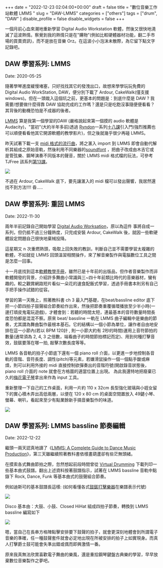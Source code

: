 +++ 
date = "2022-12-23 02:04:00+00:00" 
draft = false 
title = "數位音樂工作站軟體 LMMS " 
slug = "DAW-LMMS" 
categories = ["others"] 
tags = ["drum",
        "DAW"
  ] 
disable_profile = false 
disable_widgets = false 
+++

一個月前心血來潮地重新學習 Digital Audio Workstation 軟體，然後又很快地澆滅了這波熱情。察覺到我的熱情只是在"購物"(例如比較硬體器材功能，翻二手市場的買賣資訊)，而不是放在音樂 Orz。在這波小小泡沫未散際，為它留下點文字記錄吧。

## DAW 學習系列: LMMS 
Date: 2020-05-25

隨著學琴進度緩慢堵塞，只好找找其它的發洩出口，故想來學學玩玩免費的 Digital Audio WorkStation, DAW，便分別下載了 Ardour, CakeWalk(僅支援 windows)。但在一頭栽入這個坑之前，更基本的問題是：到底什麼是 DAW ? 我需要/想要做什麼得靠 DAW  協助完成的工作嗎？還是只是吃飽沒事隨便便看看？其背後的動機恐怕是不成器的後者。

[LMMS](https://lmms.io)  算是我第一個學習的DAW (嚴格說起來第一個摸的 audio 軟體是 Audacity)，"當初"(大約半年多前)透過 [Ryndon](https://www.tjfree.com/)一系列[十八課](https://www.youtube.com/playlist?list=PLqazFFzUAPc4K1To5JTtR3cskcdRifM1M)引入門(強烈推薦也可以順便看看他其它開源軟體的教學影片)，但之後就幾乎很少再碰 LMMS。

昨天試著下載一支 [midi 格式的流行曲](https://bitmidi.com/oasis-whatever-k-mid)，將之滙入 import 到 LMMS 即會自動代解析其組成之原始音軌，然後利用不同樂器的[soundfont](https://en.wikipedia.org/wiki/SoundFont) ，把曲子改成由木吉它或是管弦樂、鋼琴演奏不同版本的聲音，關於 LMMS  midi 格式檔的玩法，可參考 TJFree 該系列[第13課](https://www.youtube.com/watch?v=qu3zCy5xEYc)。

![](https://i.imgur.com/OpWR8GD.png)

不過在 Ardour, CakeWalk 底下，要先讓滙入的 midi 檔可以發出聲響，我居然還找不到方法!!!! 昏.....


## DAW 學習系列: 重回 LMMS
Date: 2022-11-30

兩年半前記錄自己開始學習 [Digital Audio Worksation](https://personaljournal.ca/jxtsai/daw-xue-xi-xi-lie-lmms)，原以為這件
事將自成一系列，但仍抵不過三分鐘熱度，只完成安裝 Ardour, CakeWalk 後，就因一些軟硬體設定問題自己很快地棄械投降。

這星期又 n 次重燃熱頭，吸取上回失敗的教訓，判斷自己並不需要學習太複雜的軟體，不如就從 LMMS 回頭溫習相關操作，來了解音樂製作與電腦數位工具之間是怎麼一回事。

十一月底找到這本[軟體教學手冊](https://www.amazon.com/LMMS-Complete-Guide-Dance-Production/dp/1849517045)，雖然已是十年前的出版品，但作者音樂製作而非軟體開發的背景，介紹許多舞曲小常識與三~四十年前類比時代的音樂器材，蠻有趣的。較之觀賞網路短片看似一朵花的速食配飯式學習，透過手冊書本則另有自己手把手操作試錯的從容。

學習的第一天晚上，照著教科書 ch 3  最入門基礎，在beat/bassline editor 底下把一小節四拍子鼓聲組合節奏給作出來，然後把節奏重覆循環播放至少半小時(一邊打頑皮鬼電玩遊戲)，才體會到：若聽的時間太短，連最基本的音符數量時間長度恐怕都是混混不察。原來 beat/ bassline 一軌在 LMMS 曲子編輯中是樂曲的節奏，尤其謂為舞曲製作最根本基石。它的結構以一個小節為單位，讓作者自由地安排在這一小節內(若以 BPM 120計 , 則一小節大約有 2秒的時間)運用上音符節拍的數量(通常須為 2, 4, 3 之倍數，端看曲子的時間節拍標記而定)、用到何種打擊音效，鼓鈸要落在哪一拍, 敲擊次數長度等等。

LMMS 各音軌的拍子小節底下還有一個 piano roll 介面，以更進一步地控制各音軌的音階、音符長度、調性(pitch)等元素，若嫌滑鼠操作一個一個點手酸或麻煩，則可以利用外接的 midi 直接控制欲彈奏出的音階符號(開啟錄音狀態後， piano roll  介面的 note 就會在方格圖的適當位置上出現。
為此我還特地把廢棄已久的[梅花電子琴](https://personaljournal.ca/jxtsai/mei-hua-dian-zi-qin-ii)拿出來作為 input 工具。

重新整理一下自己的工作桌面，利用一片約 110 x 32cm 長型強化玻璃與小姪女留下的實心積木弄出高低兩層，以便在 120 x 80 cm 的桌面空間置放入 49鍵小琴、螢幕、喇叭，看起來至少有點業餘新手搞音樂製作的味道。

![](https://i.imgur.com/6TWH0iJ.jpg)


## DAW 學習系列: LMMS bassline 節奏編輯
Date: 2022-12-22

繼頭一兩天認真地讀了《[LMMS: A Complete Guide to Dance Music Production](https://www.amazon.com/LMMS-Complete-Guide-Dance-Production/dp/1849517045)》，第三天雖繼續照著教科書依樣畫葫蘆卻有些茫無頭緒。

在摸索各式舞曲節拍之際，忽然想起前段時間曾從 [Virtual Drumming](https://www.virtualdrumming.com/) 下載列印一些基本曲式鼓譜。翻出上述資料按著鼓譜指示，試著在 LMMS bassline 音軌中點錄下 Rock, Dance, Funk 等基本曲式的鼓聲組合節奏。

例如迪斯可的基本鼓譜長這樣: (如何看懂各式[鼓鈸打擊樂器](https://www.virtualdrumming.com/drums/drum-charts-legend/drumset-elements-legend.html)在樂譜表示代號)
 
![](https://i.imgur.com/ubOW8yu.png)

Disco 基本由：大鼓、小鼓、Closed HiHat 組成四拍子節奏，轉換到 LMMS bassline 編寫如下

![](https://i.imgur.com/9gC4d3h.png)

嗯，當自己在長串方格陣點擊安排要下鼓聲的拍子，就會更深刻地體會到所謂電子音樂的準確，任一種鼓聲套件就會必定地出現在所被安排的拍子上如實現身。而真人打擊爵士鼓可能會失準出錯或偶而即興激情一番。

原來我真無法欣賞喜歡電子舞曲的樂風，還是重拾鋼琴鍵盤古典樂的學習，早早放棄數位音樂製作之夢吧。
